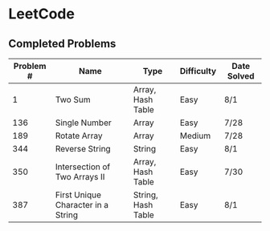 # LeetCode

## Completed Problems

| Problem # | Name                               | Type               | Difficulty | Date Solved |
| --------- | ---------------------------------- | ------------------ | ---------- | ----------- |
| 1         | Two Sum                            | Array, Hash Table  | Easy       | 8/1         |
| 136       | Single Number                      | Array              | Easy       | 7/28        |
| 189       | Rotate Array                       | Array              | Medium     | 7/28        |
| 344       | Reverse String                     | String             | Easy       | 8/1         |
| 350       | Intersection of Two Arrays II      | Array, Hash Table  | Easy       | 7/30        |
| 387       | First Unique Character in a String | String, Hash Table | Easy       | 8/1         |